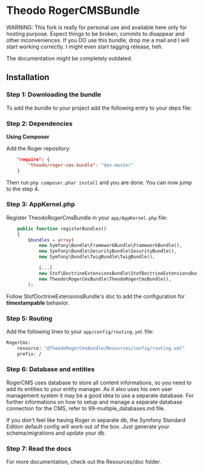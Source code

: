 Theodo RogerCMSBundle
=====================

WARNING: This fork is really for personal use and available here only for
hosting purpose. Expect things to be broken, commits to disappear and other
inconveniences. If you DO use this bundle, drop me a mail and I will start
working correctly. I might even start tagging release, heh.

The documentation might be completely outdated.

## Installation

### Step 1: Downloading the bundle
To add the bundle to your project add the following entry to your deps file:

### Step 2: Dependencies

**Using Composer**

Add the Roger repository:

``` json
    "require": {
        "theodo/roger-cms-bundle": "dev-master"
    }
```

Then run ```php composer.phar install``` and you are done. You can now jump to the step 4.

### Step 3: AppKernel.php

Register TheodoRogerCmsBundle in your `app/AppKernel.php` file:

``` php
    public function registerBundles()
    {
        $bundles = array(
            new Symfony\Bundle\FrameworkBundle\FrameworkBundle(),
            new Symfony\Bundle\SecurityBundle\SecurityBundle(),
            new Symfony\Bundle\TwigBundle\TwigBundle(),

            [...]
            new Stof\DoctrineExtensionsBundle\StofDoctrineExtensionsBundle(),
            new Theodo\RogerCmsBundle\TheodoRogerCmsBundle(),
        );
```

Follow StofDoctrineExtensionsBundle's doc to add the configuration for **timestampable** behavior.

### Step 5: Routing

Add the following lines to your `app/config/routing.yml` file:

``` bash
RogerCms:
    resource: "@TheodoRogerCmsBundle/Resources/config/routing.xml"
    prefix: /
```

### Step 6: Database and entities

RogerCMS uses database to store all content informations, so you need to add its
entities to your entity manager. As it also uses his own user management system
it may be a good idea to use a separate database. For further informations on
how to setup and manage a separate database connection for the CMS, refer to
99-multiple_databases.md file.

If you don't feel like having Roger in separate db, the Symfony Standard Edition
default config will work out of the box. Just generate your schema/migrations
and update your db.

### Step 7: Read the docs

For more documentation, check out the Resources/doc folder.
